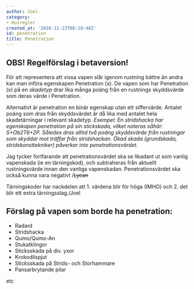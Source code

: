 ```yaml
---
author: Joel
category:
- Husregler
created_at: '2010-11-23T06:18:48Z'
id: penetration
title: Penetration
---
```

## OBS! Regelförslag i betaversion!

För att representera att vissa vapen slår igenom rustning bättre än andra kan man införa egenskapen Penetration (x). De vapen som har Penetration (x) på en *skadetyp* drar lika många poäng från en rustnings skyddsvärde som deras värde i Penetration.

Alternativt är penetration en binär egenskap utan ett siffervärde. Antalet poäng som dras från skyddsvärdet är då lika med antalet hela skadetärningar i relevant skadetyp.
*Exempel: En stridshacka har egenskapen penetration på sin stickskada, vilket noteras såhär: S+Ob2T6+2P. Således dras alltid två poäng skyddsvärde från rustningar som skyddar mot träffar från stridshackan. Ökad skada (grundskada, stridskonsttekniker) påverkar inte penetrationsvärdet.*

Jag tycker fortfarande att penetrationsvärdet ska se likadant ut som vanlig vapenskada (ie en tärningskod), och subtraheras från aktuellt rustningsvärde innan den vanliga vapenskadan. Penetrationsvärdet ska också kunna vara negativt /~~Lycan~~

Tärningskoder har nackdelen att 1. värdena blir för höga (IMHO) och 2. det blir ett extra tärningsslag./Joel

## Förslag på vapen som borde ha penetration:

-   Radard
-   Stridshacka
-   Qumo/Qumo-An
-   Stukatklingor
-   Sticksskada på div. yxor
-   Krokodilspjut
-   Sticksskada på Strids- och Storhammare
-   Pansarbrytande pilar

etc